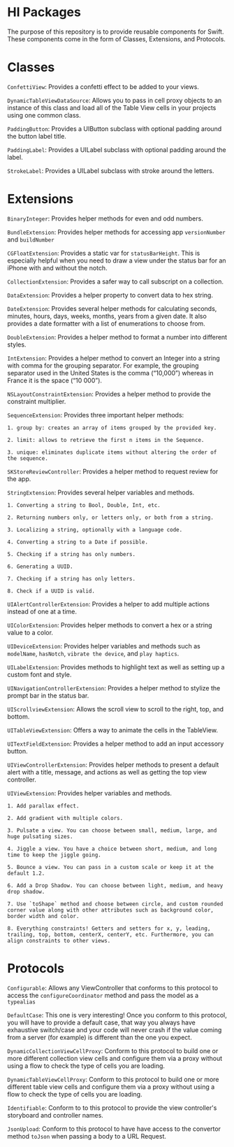 # HI Packages

The purpose of this repository is to provide reusable components for Swift. These components come in the form of Classes, Extensions, and Protocols.

# Classes  
`ConfettiView`: Provides a confetti effect to be added to your views.

`DynamicTableViewDataSource`: Allows you to pass in cell proxy objects to an instance of this class and load all of the Table View cells in your projects using one common class.

`PaddingButton`: Provides a UIButton subclass with optional padding around the button label title.

`PaddingLabel`: Provides a UILabel subclass with optional padding around the label.

`StrokeLabel`: Provides a UILabel subclass with stroke around the letters. 


# Extensions
`BinaryInteger`: Provides helper methods for even and odd numbers.

`BundleExtension`: Provides helper methods for accessing app `versionNumber` and `buildNumber`

`CGFloatExtension`: Provides a static var for `statusBarHeight`. This is especially helpful when you need to draw a view under the status bar for an iPhone with and without the notch.

`CollectionExtension`: Provides a safer way to call subscript on a collection.

`DataExtension`: Provides a helper property to convert data to hex string.

`DateExtension`: Provides several helper methods for calculating seconds, minutes, hours, days, weeks, months, years from a given date. It also provides a date formatter with a list of enumerations to choose from. 

`DoubleExtension`: Provides a helper method to format a number into different styles. 

`IntExtension`: Provides a helper method to convert an Integer into a string with comma for the grouping separator. For example, the grouping separator used in the United States is the comma (“10,000”) whereas in France it is the space (“10 000”).

`NSLayoutConstraintExtension`: Provides a helper method to provide the constraint multiplier.

`SequenceExtension`: Provides three important helper methods:
    
    1. group by: creates an array of items grouped by the provided key.
    
    2. limit: allows to retrieve the first n items in the Sequence.
    
    3. unique: eliminates duplicate items without altering the order of the sequence.

`SKStoreReviewController`: Provides a helper method to request review for the app.

`StringExtension`: Provides several helper variables and methods. 
    
    1. Converting a string to Bool, Double, Int, etc.
    
    2. Returning numbers only, or letters only, or both from a string.
    
    3. Localizing a string, optionally with a language code.
    
    4. Converting a string to a Date if possible.
    
    5. Checking if a string has only numbers.
    
    6. Generating a UUID.
    
    7. Checking if a string has only letters.

    8. Check if a UUID is valid.

`UIAlertControllerExtension`: Provides a helper to add multiple actions instead of one at a time.

`UIColorExtension`: Provides helper methods to convert a hex or a string value to a color.

`UIDeviceExtension`: Provides helper variables and methods such as `modelName`, `hasNotch`, `vibrate the device`, and `play haptics`.

`UILabelExtension`: Provides methods to highlight text as well as setting up a custom font and style.

`UINavigationControllerExtension`: Provides a helper method to stylize the prompt bar in the status bar.

`UIScrollviewExtension`: Allows the scroll view to scroll to the right, top, and bottom.

`UITableViewExtension`: Offers a way to animate the cells in the TableView. 

`UITextFieldExtension`: Provides a helper method to add an input accessory button.

`UIViewControllerExtension`: Provides helper methods to present a default alert with a title, message, and actions as well as getting the top view controller.

`UIViewExtension`: Provides helper variables and methods.

    1. Add parallax effect.
    
    2. Add gradient with multiple colors.
    
    3. Pulsate a view. You can choose between small, medium, large, and huge pulsating sizes.
    
    4. Jiggle a view. You have a choice between short, medium, and long time to keep the jiggle going.
    
    5. Bounce a view. You can pass in a custom scale or keep it at the default 1.2.
    
    6. Add a Drop Shadow. You can choose between light, medium, and heavy drop shadow.
    
    7. Use `toShape` method and choose between circle, and custom rounded corner value along with other attributes such as background color, border width and color.
    
    8. Everything constraints! Getters and setters for x, y, leading, trailing, top, bottom, centerX, centerY, etc. Furthermore, you can align constraints to other views. 

# Protocols
`Configurable`: Allows any ViewController that conforms to this protocol to access the `configureCoordinator` method and pass the model as a `typealias`

`DefaultCase`: This one is very interesting! Once you conform to this protocol, you will have to provide a default case, that way you always have exhaustive switch/case and your code will never crash if the value coming from a server (for example) is different than the one you expect.

`DynamicCollectionViewCellProxy`: Conform to this protocol to build one or more different collection view cells and configure them via a proxy without using a flow to check the type of cells you are loading.

`DynamicTableViewCellProxy`: Conform to this protocol to build one or more different table view cells and configure them via a proxy without using a flow to check the type of cells you are loading.

`Identifiable`: Conform to to this protocol to provide the view controller's storyboard and controller names.

`JsonUpload`: Conform to this protocol to have have access to the convertor method `toJson` when passing a body to a URL Request.
